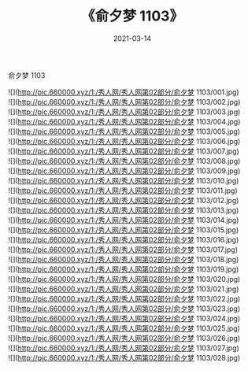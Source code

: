 ﻿---
layout: post
title:  《俞夕梦 1103》
date:   2021-03-14
img: http://pic.660000.xyz/1:/秀人网/秀人网第02部分/俞夕梦 1103/000.jpg
categories: [美女, 清纯, 唯美]
---

俞夕梦 1103

  ![](http://pic.660000.xyz/1:/秀人网/秀人网第02部分/俞夕梦 1103/001.jpg) <br> ![](http://pic.660000.xyz/1:/秀人网/秀人网第02部分/俞夕梦 1103/002.jpg) <br> ![](http://pic.660000.xyz/1:/秀人网/秀人网第02部分/俞夕梦 1103/003.jpg) <br> ![](http://pic.660000.xyz/1:/秀人网/秀人网第02部分/俞夕梦 1103/004.jpg) <br> ![](http://pic.660000.xyz/1:/秀人网/秀人网第02部分/俞夕梦 1103/005.jpg) <br> ![](http://pic.660000.xyz/1:/秀人网/秀人网第02部分/俞夕梦 1103/006.jpg) <br> ![](http://pic.660000.xyz/1:/秀人网/秀人网第02部分/俞夕梦 1103/007.jpg) <br> ![](http://pic.660000.xyz/1:/秀人网/秀人网第02部分/俞夕梦 1103/008.jpg) <br> ![](http://pic.660000.xyz/1:/秀人网/秀人网第02部分/俞夕梦 1103/009.jpg) <br> ![](http://pic.660000.xyz/1:/秀人网/秀人网第02部分/俞夕梦 1103/010.jpg) <br> ![](http://pic.660000.xyz/1:/秀人网/秀人网第02部分/俞夕梦 1103/011.jpg) <br> ![](http://pic.660000.xyz/1:/秀人网/秀人网第02部分/俞夕梦 1103/012.jpg) <br> ![](http://pic.660000.xyz/1:/秀人网/秀人网第02部分/俞夕梦 1103/013.jpg) <br> ![](http://pic.660000.xyz/1:/秀人网/秀人网第02部分/俞夕梦 1103/014.jpg) <br> ![](http://pic.660000.xyz/1:/秀人网/秀人网第02部分/俞夕梦 1103/015.jpg) <br> ![](http://pic.660000.xyz/1:/秀人网/秀人网第02部分/俞夕梦 1103/016.jpg) <br> ![](http://pic.660000.xyz/1:/秀人网/秀人网第02部分/俞夕梦 1103/017.jpg) <br> ![](http://pic.660000.xyz/1:/秀人网/秀人网第02部分/俞夕梦 1103/018.jpg) <br> ![](http://pic.660000.xyz/1:/秀人网/秀人网第02部分/俞夕梦 1103/019.jpg) <br> ![](http://pic.660000.xyz/1:/秀人网/秀人网第02部分/俞夕梦 1103/020.jpg) <br> ![](http://pic.660000.xyz/1:/秀人网/秀人网第02部分/俞夕梦 1103/021.jpg) <br> ![](http://pic.660000.xyz/1:/秀人网/秀人网第02部分/俞夕梦 1103/022.jpg) <br> ![](http://pic.660000.xyz/1:/秀人网/秀人网第02部分/俞夕梦 1103/023.jpg) <br> ![](http://pic.660000.xyz/1:/秀人网/秀人网第02部分/俞夕梦 1103/024.jpg) <br> ![](http://pic.660000.xyz/1:/秀人网/秀人网第02部分/俞夕梦 1103/025.jpg) <br> ![](http://pic.660000.xyz/1:/秀人网/秀人网第02部分/俞夕梦 1103/026.jpg) <br> ![](http://pic.660000.xyz/1:/秀人网/秀人网第02部分/俞夕梦 1103/027.jpg) <br> ![](http://pic.660000.xyz/1:/秀人网/秀人网第02部分/俞夕梦 1103/028.jpg) <br>